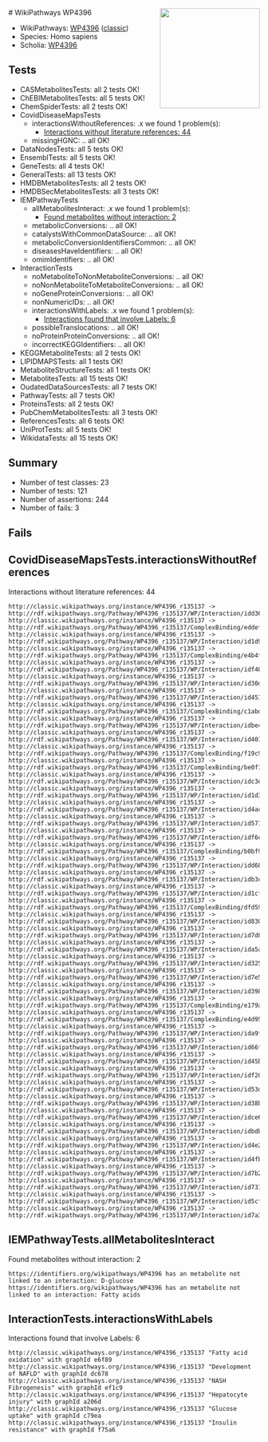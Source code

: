 <img style="float: right; width: 200px" src="https://cms-assets.nporadio.nl/npo3fm/NPO-Serious-Request-Logo-Groen-Ik-Steun-RGB.png" />
# WikiPathways WP4396

* WikiPathways: [WP4396](https://wikipathways.org/pathways/WP4396) ([classic](https://classic.wikipathways.org/instance/WP4396))
* Species: Homo sapiens
* Scholia: [WP4396](https://scholia.toolforge.org/wikipathways/WP4396)
## Tests
* CASMetabolitesTests: all 2 tests OK!
* ChEBIMetabolitesTests: all 5 tests OK!
* ChemSpiderTests: all 2 tests OK!
* CovidDiseaseMapsTests
    * interactionsWithoutReferences: .x we found 1 problem(s):
        * [Interactions without literature references: 44](#9701cd42)
    * missingHGNC: .. all OK!
* DataNodesTests: all 5 tests OK!
* EnsemblTests: all 5 tests OK!
* GeneTests: all 4 tests OK!
* GeneralTests: all 13 tests OK!
* HMDBMetabolitesTests: all 2 tests OK!
* HMDBSecMetabolitesTests: all 3 tests OK!
* IEMPathwayTests
    * allMetabolitesInteract: .x we found 1 problem(s):
        * [Found metabolites without interaction: 2](#2bc2e7ed)
    * metabolicConversions: .. all OK!
    * catalystsWithCommonDataSource: .. all OK!
    * metabolicConversionIdentifiersCommon: .. all OK!
    * diseasesHaveIdentifiers: .. all OK!
    * omimIdentifiers: .. all OK!
* InteractionTests
    * noMetaboliteToNonMetaboliteConversions: .. all OK!
    * noNonMetaboliteToMetaboliteConversions: .. all OK!
    * noGeneProteinConversions: .. all OK!
    * nonNumericIDs: .. all OK!
    * interactionsWithLabels: .x we found 1 problem(s):
        * [Interactions found that involve Labels: 6](#630d267d)
    * possibleTranslocations: .. all OK!
    * noProteinProteinConversions: .. all OK!
    * incorrectKEGGIdentifiers: .. all OK!
* KEGGMetaboliteTests: all 2 tests OK!
* LIPIDMAPSTests: all 1 tests OK!
* MetaboliteStructureTests: all 1 tests OK!
* MetabolitesTests: all 15 tests OK!
* OudatedDataSourcesTests: all 7 tests OK!
* PathwayTests: all 7 tests OK!
* ProteinsTests: all 2 tests OK!
* PubChemMetabolitesTests: all 3 tests OK!
* ReferencesTests: all 6 tests OK!
* UniProtTests: all 5 tests OK!
* WikidataTests: all 15 tests OK!


## Summary

* Number of test classes: 23
* Number of tests: 121
* Number of assertions: 244
* Number of fails: 3

## Fails

<a name="9701cd42" />

## CovidDiseaseMapsTests.interactionsWithoutReferences

Interactions without literature references: 44
```
http://classic.wikipathways.org/instance/WP4396_r135137 -> http://rdf.wikipathways.org/Pathway/WP4396_r135137/WP/Interaction/idd36a3184
http://classic.wikipathways.org/instance/WP4396_r135137 -> http://rdf.wikipathways.org/Pathway/WP4396_r135137/ComplexBinding/eddef
http://classic.wikipathways.org/instance/WP4396_r135137 -> http://rdf.wikipathways.org/Pathway/WP4396_r135137/WP/Interaction/id1d92c355
http://classic.wikipathways.org/instance/WP4396_r135137 -> http://rdf.wikipathways.org/Pathway/WP4396_r135137/ComplexBinding/e4b4f
http://classic.wikipathways.org/instance/WP4396_r135137 -> http://rdf.wikipathways.org/Pathway/WP4396_r135137/WP/Interaction/idf4012931
http://classic.wikipathways.org/instance/WP4396_r135137 -> http://rdf.wikipathways.org/Pathway/WP4396_r135137/WP/Interaction/id30d6884d
http://classic.wikipathways.org/instance/WP4396_r135137 -> http://rdf.wikipathways.org/Pathway/WP4396_r135137/WP/Interaction/id451103b0
http://classic.wikipathways.org/instance/WP4396_r135137 -> http://rdf.wikipathways.org/Pathway/WP4396_r135137/ComplexBinding/c1abd
http://classic.wikipathways.org/instance/WP4396_r135137 -> http://rdf.wikipathways.org/Pathway/WP4396_r135137/WP/Interaction/idbe4e36d1
http://classic.wikipathways.org/instance/WP4396_r135137 -> http://rdf.wikipathways.org/Pathway/WP4396_r135137/WP/Interaction/id401f274b
http://classic.wikipathways.org/instance/WP4396_r135137 -> http://rdf.wikipathways.org/Pathway/WP4396_r135137/ComplexBinding/f19c9
http://classic.wikipathways.org/instance/WP4396_r135137 -> http://rdf.wikipathways.org/Pathway/WP4396_r135137/ComplexBinding/be0f1
http://classic.wikipathways.org/instance/WP4396_r135137 -> http://rdf.wikipathways.org/Pathway/WP4396_r135137/WP/Interaction/idc3e89f30
http://classic.wikipathways.org/instance/WP4396_r135137 -> http://rdf.wikipathways.org/Pathway/WP4396_r135137/WP/Interaction/id1d3a8068
http://classic.wikipathways.org/instance/WP4396_r135137 -> http://rdf.wikipathways.org/Pathway/WP4396_r135137/WP/Interaction/id4acdf96d
http://classic.wikipathways.org/instance/WP4396_r135137 -> http://rdf.wikipathways.org/Pathway/WP4396_r135137/WP/Interaction/id571f48f2
http://classic.wikipathways.org/instance/WP4396_r135137 -> http://rdf.wikipathways.org/Pathway/WP4396_r135137/WP/Interaction/idf6ce2762
http://classic.wikipathways.org/instance/WP4396_r135137 -> http://rdf.wikipathways.org/Pathway/WP4396_r135137/ComplexBinding/b0bf9
http://classic.wikipathways.org/instance/WP4396_r135137 -> http://rdf.wikipathways.org/Pathway/WP4396_r135137/WP/Interaction/idd68bf87b
http://classic.wikipathways.org/instance/WP4396_r135137 -> http://rdf.wikipathways.org/Pathway/WP4396_r135137/WP/Interaction/idb3cd5f1f
http://classic.wikipathways.org/instance/WP4396_r135137 -> http://rdf.wikipathways.org/Pathway/WP4396_r135137/WP/Interaction/id1cf3ff7f
http://classic.wikipathways.org/instance/WP4396_r135137 -> http://rdf.wikipathways.org/Pathway/WP4396_r135137/ComplexBinding/dfd59
http://classic.wikipathways.org/instance/WP4396_r135137 -> http://rdf.wikipathways.org/Pathway/WP4396_r135137/WP/Interaction/id830edab0
http://classic.wikipathways.org/instance/WP4396_r135137 -> http://rdf.wikipathways.org/Pathway/WP4396_r135137/WP/Interaction/id7d8f7441
http://classic.wikipathways.org/instance/WP4396_r135137 -> http://rdf.wikipathways.org/Pathway/WP4396_r135137/WP/Interaction/ida5ab6872
http://classic.wikipathways.org/instance/WP4396_r135137 -> http://rdf.wikipathways.org/Pathway/WP4396_r135137/WP/Interaction/id32579e10
http://classic.wikipathways.org/instance/WP4396_r135137 -> http://rdf.wikipathways.org/Pathway/WP4396_r135137/WP/Interaction/id7e59fd56
http://classic.wikipathways.org/instance/WP4396_r135137 -> http://rdf.wikipathways.org/Pathway/WP4396_r135137/WP/Interaction/id3986654b
http://classic.wikipathways.org/instance/WP4396_r135137 -> http://rdf.wikipathways.org/Pathway/WP4396_r135137/ComplexBinding/e179a
http://classic.wikipathways.org/instance/WP4396_r135137 -> http://rdf.wikipathways.org/Pathway/WP4396_r135137/ComplexBinding/e4d95
http://classic.wikipathways.org/instance/WP4396_r135137 -> http://rdf.wikipathways.org/Pathway/WP4396_r135137/WP/Interaction/ida9fec7d8
http://classic.wikipathways.org/instance/WP4396_r135137 -> http://rdf.wikipathways.org/Pathway/WP4396_r135137/WP/Interaction/id66fa8f78
http://classic.wikipathways.org/instance/WP4396_r135137 -> http://rdf.wikipathways.org/Pathway/WP4396_r135137/WP/Interaction/id45b2f622
http://classic.wikipathways.org/instance/WP4396_r135137 -> http://rdf.wikipathways.org/Pathway/WP4396_r135137/WP/Interaction/idf20847ec
http://classic.wikipathways.org/instance/WP4396_r135137 -> http://rdf.wikipathways.org/Pathway/WP4396_r135137/WP/Interaction/id53d756bb
http://classic.wikipathways.org/instance/WP4396_r135137 -> http://rdf.wikipathways.org/Pathway/WP4396_r135137/WP/Interaction/id38b689df
http://classic.wikipathways.org/instance/WP4396_r135137 -> http://rdf.wikipathways.org/Pathway/WP4396_r135137/WP/Interaction/idce61d08c
http://classic.wikipathways.org/instance/WP4396_r135137 -> http://rdf.wikipathways.org/Pathway/WP4396_r135137/WP/Interaction/idbdba71ff
http://classic.wikipathways.org/instance/WP4396_r135137 -> http://rdf.wikipathways.org/Pathway/WP4396_r135137/WP/Interaction/id4e2d468d
http://classic.wikipathways.org/instance/WP4396_r135137 -> http://rdf.wikipathways.org/Pathway/WP4396_r135137/WP/Interaction/id4fbae4af
http://classic.wikipathways.org/instance/WP4396_r135137 -> http://rdf.wikipathways.org/Pathway/WP4396_r135137/WP/Interaction/id7b2dfba3
http://classic.wikipathways.org/instance/WP4396_r135137 -> http://rdf.wikipathways.org/Pathway/WP4396_r135137/WP/Interaction/id73187b8
http://classic.wikipathways.org/instance/WP4396_r135137 -> http://rdf.wikipathways.org/Pathway/WP4396_r135137/WP/Interaction/id5cf8731b
http://classic.wikipathways.org/instance/WP4396_r135137 -> http://rdf.wikipathways.org/Pathway/WP4396_r135137/WP/Interaction/id7a3ac1ff
```

<a name="2bc2e7ed" />

## IEMPathwayTests.allMetabolitesInteract

Found metabolites without interaction: 2
```
https://identifiers.org/wikipathways/WP4396 has an metabolite not linked to an interaction: D-glucose
https://identifiers.org/wikipathways/WP4396 has an metabolite not linked to an interaction: Fatty acids
```

<a name="630d267d" />

## InteractionTests.interactionsWithLabels

Interactions found that involve Labels: 6
```
http://classic.wikipathways.org/instance/WP4396_r135137 "Fatty acid oxidation" with graphId e6f89
http://classic.wikipathways.org/instance/WP4396_r135137 "Development of NAFLD" with graphId dc678
http://classic.wikipathways.org/instance/WP4396_r135137 "NASH
Fibrogenesis" with graphId ef1c9
http://classic.wikipathways.org/instance/WP4396_r135137 "Hepatocyte injury" with graphId a206d
http://classic.wikipathways.org/instance/WP4396_r135137 "Glucose uptake" with graphId c79ea
http://classic.wikipathways.org/instance/WP4396_r135137 "Insulin resistance" with graphId f75a6
```

